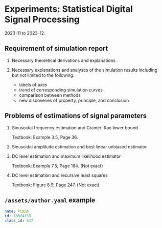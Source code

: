 # Experiments: Statistical Digital Signal Processing

2023-11 to 2023-12.

## Requirement of simulation report

1. Necessary theoretical derivations and explanations.

2. Necessary explanations and analyses of the simulation results including but not limited to the following.

    - labels of axes
    - trend of corresponding simulation curves
    - comparison between methods
    - new discoveries of property, principle, and conclusion

## Problems of estimations of signal parameters

1. Sinusoidal frequency estimation and Cramér–Rao lower bound

    Textbook: Example 3.5, Page 36.

2. Sinusoidal amplitude estimation and best linear unbiased estimator

3. DC level estimation and maximum likelihood estimator

    Textbook: Example 7.5, Page 164. (Not exact)

4. DC level estimation and recursive least squares

    Textbook: Figure 8.9, Page 247. (Not exact)

## `/assets/author.yaml` example

```yaml
name: 叶文洁
id: 18904138
class_id: 647
```

